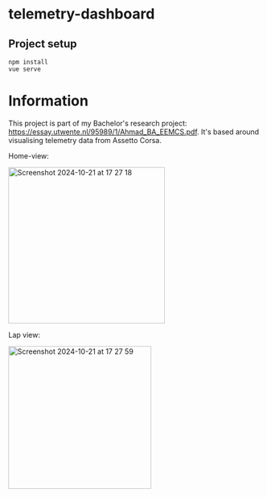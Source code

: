 # telemetry-dashboard

## Project setup
```
npm install
vue serve
```

# Information
This project is part of my Bachelor's research project: https://essay.utwente.nl/95989/1/Ahmad_BA_EEMCS.pdf. It's based around visualising telemetry data from Assetto Corsa.

Home-view:

<img width="311" alt="Screenshot 2024-10-21 at 17 27 18" src="https://github.com/user-attachments/assets/9c975123-bbfd-4682-809d-bbd6209db5f2">

Lap view:

<img width="284" alt="Screenshot 2024-10-21 at 17 27 59" src="https://github.com/user-attachments/assets/e04f2368-068b-4f58-88e4-f96c6283680b">
